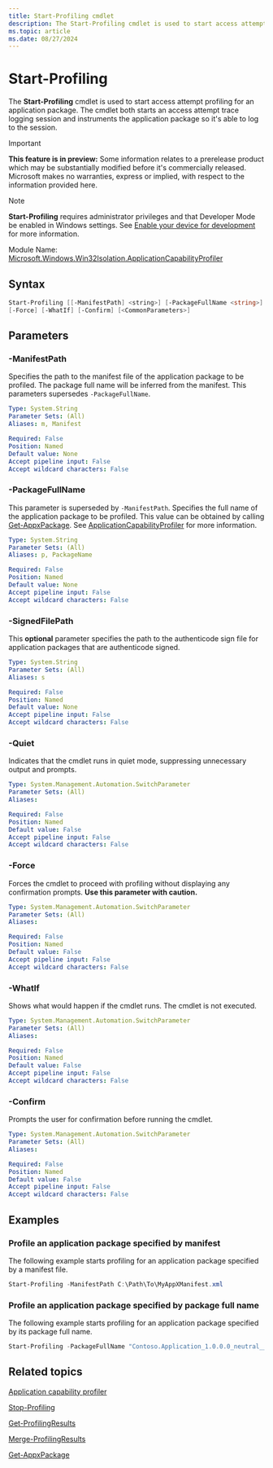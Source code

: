 ```yaml
---
title: Start-Profiling cmdlet
description: The Start-Profiling cmdlet is used to start access attempt profiling for an application package.
ms.topic: article
ms.date: 08/27/2024
---
```


# Start-Profiling

The **Start-Profiling** cmdlet is used to start access attempt profiling for an application package. The cmdlet both starts an access attempt trace logging session and instruments the application package so it's able to log to the session.

> [!IMPORTANT]
> **This feature is in preview:** Some information relates to a prerelease product which may be substantially modified before it's commercially released. Microsoft makes no warranties, express or implied, with respect to the information provided here.

> [!NOTE]
> **Start-Profiling** requires administrator privileges and that Developer Mode be enabled in Windows settings. See [Enable your device for development](/windows/apps/get-started/enable-your-device-for-development) for more information.

Module Name: [Microsoft.Windows.Win32Isolation.ApplicationCapabilityProfiler](Microsoft.Windows.Win32Isolation.ApplicationCapabilityProfiler.md)

## Syntax

```powershell
Start-Profiling [[-ManifestPath] <string>] [-PackageFullName <string>] [-SignedFilePath <string>] [-Quiet]
[-Force] [-WhatIf] [-Confirm] [<CommonParameters>]

```

## Parameters

### -ManifestPath

Specifies the path to the manifest file of the application package to be profiled. The package full name will be inferred from the manifest. This parameters supersedes `-PackageFullName`.

```yaml
Type: System.String
Parameter Sets: (All)
Aliases: m, Manifest

Required: False
Position: Named
Default value: None
Accept pipeline input: False
Accept wildcard characters: False
```

### -PackageFullName

This parameter is superseded by `-ManifestPath`. Specifies the full name of the application package to be profiled. This value can be obtained by calling [Get-AppxPackage](/powershell/module/appx/get-appxpackage). See [ApplicationCapabilityProfiler](../app-isolation-capability-profiler.md) for more information.

```yaml
Type: System.String
Parameter Sets: (All)
Aliases: p, PackageName

Required: False
Position: Named
Default value: None
Accept pipeline input: False
Accept wildcard characters: False
```

### -SignedFilePath

This **optional** parameter specifies the path to the authenticode sign file for application packages that are authenticode signed.

```yaml
Type: System.String
Parameter Sets: (All)
Aliases: s

Required: False
Position: Named
Default value: None
Accept pipeline input: False
Accept wildcard characters: False
```

### -Quiet

Indicates that the cmdlet runs in quiet mode, suppressing unnecessary output and prompts.

```yaml
Type: System.Management.Automation.SwitchParameter
Parameter Sets: (All)
Aliases:

Required: False
Position: Named
Default value: False
Accept pipeline input: False
Accept wildcard characters: False
```

### -Force

Forces the cmdlet to proceed with profiling without displaying any confirmation prompts. **Use this parameter with caution.**

```yaml
Type: System.Management.Automation.SwitchParameter
Parameter Sets: (All)
Aliases:

Required: False
Position: Named
Default value: False
Accept pipeline input: False
Accept wildcard characters: False
```

### -WhatIf

Shows what would happen if the cmdlet runs. The cmdlet is not executed.

```yaml
Type: System.Management.Automation.SwitchParameter
Parameter Sets: (All)
Aliases:

Required: False
Position: Named
Default value: False
Accept pipeline input: False
Accept wildcard characters: False
```

### -Confirm

Prompts the user for confirmation before running the cmdlet.

```yaml
Type: System.Management.Automation.SwitchParameter
Parameter Sets: (All)
Aliases:

Required: False
Position: Named
Default value: False
Accept pipeline input: False
Accept wildcard characters: False
```

## Examples

### Profile an application package specified by manifest

The following example starts profiling for an application package specified by a manifest file.

```powershell
Start-Profiling -ManifestPath C:\Path\To\MyAppXManifest.xml
```

### Profile an application package specified by package full name

The following example starts profiling for an application package specified by its package full name.

```powershell
Start-Profiling -PackageFullName "Contoso.Application_1.0.0.0_neutral__8wekyb3d8bbwe"
```

## Related topics

[Application capability profiler](../app-isolation-capability-profiler.md)

[Stop-Profiling](Stop-Profiling.md)

[Get-ProfilingResults](Get-ProfilingResults.md)

[Merge-ProfilingResults](Merge-ProfilingResults.md)

[Get-AppxPackage](/powershell/module/appx/get-appxpackage)
